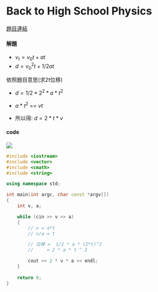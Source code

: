 #  Back to High School Physics


[題目連結](https://onlinejudge.org/external/100/10071.pdf)


#### 解題

* $`v_t  =  v_0 t + a t `$
* $`d={v_0}^{2} t+1/2at`$

依照題目意思(求2t位移)
* $`d=1/2*2^2*a*t^2`$
* $`a*t^2`$ == $`vt`$

* 所以得: $`d=2*t*v`$

#### code 

![](https://a-static.besthdwallpaper.com/pretty-anime-girl-kamisato-ayaka-genshin-impact-wallpaper-800x600-118901_17.jpg)   
```cpp
#include <iostream>
#include <vector>
#include <cmath>
#include <string>

using namespace std;

int main(int argc, char const *argv[])
{
    int v, a;

    while (cin >> v >> a)
    {
        // v = a*t
        // v/a = t

        // 位移 =  1/2 * a * (2*t)^2
        //     = 2 * a * t ^ 2

        cout << 2 * v * a << endl;
    }
    
    return 0;
}
```
